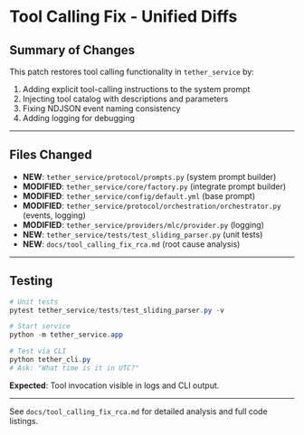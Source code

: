 # Tool Calling Fix - Unified Diffs

## Summary of Changes

This patch restores tool calling functionality in `tether_service` by:
1. Adding explicit tool-calling instructions to the system prompt
2. Injecting tool catalog with descriptions and parameters
3. Fixing NDJSON event naming consistency
4. Adding logging for debugging

---

## Files Changed

- **NEW**: `tether_service/protocol/prompts.py` (system prompt builder)
- **MODIFIED**: `tether_service/core/factory.py` (integrate prompt builder)
- **MODIFIED**: `tether_service/config/default.yml` (base prompt)
- **MODIFIED**: `tether_service/protocol/orchestration/orchestrator.py` (events, logging)
- **MODIFIED**: `tether_service/providers/mlc/provider.py` (logging)
- **NEW**: `tether_service/tests/test_sliding_parser.py` (unit tests)
- **NEW**: `docs/tool_calling_fix_rca.md` (root cause analysis)

---

## Testing

```powershell
# Unit tests
pytest tether_service/tests/test_sliding_parser.py -v

# Start service
python -m tether_service.app

# Test via CLI
python tether_cli.py
# Ask: "What time is it in UTC?"
```

**Expected**: Tool invocation visible in logs and CLI output.

---

See `docs/tool_calling_fix_rca.md` for detailed analysis and full code listings.

